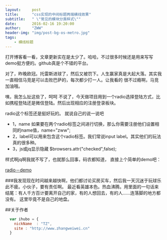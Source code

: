 ```yaml
---
layout:     post
title:      "css实现的中间标题两端横线效果"
subtitle:   " \"常见的模块分类样式\""
date:       2016-02-16 19:20:00
author:     "ZWW"
header-img: "img/post-bg-os-metro.jpg"
tags:
    - 横线标题
---
```



打开博客看一看，文章更新实在是太少了。哈哈，不过很多时候还是用来写写demo挺方便的。github真是个不错的平台。

对了，昨晚欧冠。托雷斯进球了，然后又被罚下。人生赢家真是大起大落。其实我一直相信马竞是可以击败巴萨的，每次都少打一人。让我看的
很不过瘾啊，马竞加油哦。

咦，我怎么扯这些了，呵呵 不说了，今天做项目用到一个radio选择登陆方式，比如携程登陆还是微信登陆。然后出现相应的注册登录板块。

radio这个标签还是挺好玩的。
就说自己的说一说吧 

* 1，name 如果要在两个radio标签之间进行切换，那么你需要注册他们设置相同的name值，name="zww";
* 2，label可以用来包含这个radio标签。我们常说input label。其实他们的玩法真的很多种。
* 3，js或jq显示隐藏  $browsers.attr("checked",false); 


样式啊jq啊我就不写了，也就那么回事，码农都知道，
直接上个简单的demo吧：

<a href="http://www.zhangweiwei.cn/demo/radio.html" target="_blank">radio－demo</a>


###我发现现在时间越来越快啊，他们都讨论买房买车，然后我一天沉迷于玩球乐此不疲。小伙子，要有责任啊。
最近看英雄本色。热血沸腾。用里面的一句话来结尾：有人千方百计要离开自己的家，有的人想回去，有的人……连落脚的地方都没有。
这里毕竟不是自己的地盘。


##关于作者

```javascript
  var ihubo = {
    nickName  : "TZ",
    site : "http://www.zhangweiwei.cn"
  }
```

    

